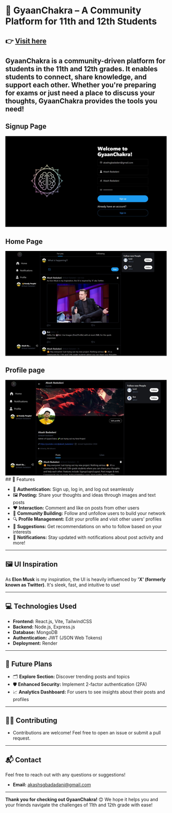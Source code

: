 # 🌌 GyaanChakra – A Community Platform for 11th and 12th Students
👉 <a href='https://gyaanchakra.onrender.com/'>Visit here</a>
---
**GyaanChakra** is a community-driven platform for students in the 11th and 12th grades. It enables students to connect, share knowledge, and support each other. Whether you're preparing for exams or just need a place to discuss your thoughts, GyaanChakra provides the tools you need!
---
## Signup Page
<img src="https://github.com/akashb2003/GyaanChakra/blob/main/signup.jpg?raw=true" alt="signup"/>

## Home Page
<img src="https://github.com/akashb2003/GyaanChakra/blob/main/home.jpg?raw=true" alt="home"/>

## Profile page
<img src="https://github.com/akashb2003/GyaanChakra/blob/main/profile.jpg?raw=true" alt="profile"/>
## 🚀 Features

- 🔐 **Authentication:** Sign up, log in, and log out seamlessly
- 🖼️ **Posting:** Share your thoughts and ideas through images and text posts
- ❤️ **Interaction:** Comment and like on posts from other users
- 👥 **Community Building:** Follow and unfollow users to build your network
- 🔍 **Profile Management:** Edit your profile and visit other users’ profiles
- 🎯 **Suggestions:** Get recommendations on who to follow based on your interests
- 🔔 **Notifications:** Stay updated with notifications about post activity and more!

---

## 🖼️ UI Inspiration

As **Elon Musk** is my inspiration, the UI is heavily influenced by **'X' (formerly known as Twitter)**. It's sleek, fast, and intuitive to use!

---

## 💻 Technologies Used

- **Frontend:** React.js, Vite, TailwindCSS
- **Backend:** Node.js, Express.js
- **Database:** MongoDB
- **Authentication:** JWT (JSON Web Tokens)
- **Deployment:** Render

---

## 🎯 Future Plans

- 🗂️ **Explore Section:** Discover trending posts and topics
- 🛡️ **Enhanced Security:** Implement 2-factor authentication (2FA)
- 📈 **Analytics Dashboard:** For users to see insights about their posts and profiles

---

## 🧑‍💻 Contributing
- Contributions are welcome! Feel free to open an issue or submit a pull request. 
---

## 📬 Contact

Feel free to reach out with any questions or suggestions!

- **Email:** akashsgbadadani@gmail.com

---

**Thank you for checking out GyaanChakra!** 😊 We hope it helps you and your friends navigate the challenges of 11th and 12th grade with ease!
